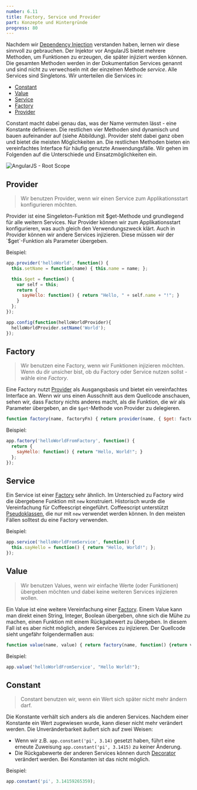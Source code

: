 ```yaml
---
number: 6.11
title: Factory, Service und Provider
part: Konzepte und Hintergründe
progress: 80
---
```


Nachdem wir [Dependency Injection](#dependency-injection) verstanden haben, lernen wir diese sinnvoll zu gebrauchen. Der Injektor vor AngularJS bietet mehrere Methoden, um Funktionen zu erzeugen, die später injiziert werden können. Die gesamten Methoden werden in der Dokumentation Services genannt und sind nicht zu verwechseln mit der einzelnen Methode *service*. Alle Services sind Singletons. Wir unterteilen die Services in:

* [Constant](#constant)
* [Value](#value)
* [Service](#service)
* [Factory](#factory)
* [Provider](#provider)

Constant macht dabei genau das, was der Name vermuten lässt - eine Konstante definieren. Die restlichen vier Methoden sind dynamisch und bauen aufeinander auf (siehe Abbildung). Provider steht dabei ganz oben und bietet die meisten Möglichkeiten an. Die restlichen Methoden bieten ein vereinfachtes Interface für häufig genutzte Anwendungsfälle. Wir gehen im Folgenden auf die Unterschiede und Einsatzmöglichkeiten ein.

![AngularJS - Root Scope](../images/figures/services.png)

## Provider

> Wir benutzen Provider, wenn wir einen Service zum Applikationsstart konfigurieren möchten.

Provider ist eine Singeleton-Funktion mit $get-Methode und grundlegend für alle weitern Services. Nur Provider können wir zum Applikationsstart konfigurieren, was auch gleich den Verwendungszweck klärt. Auch in Provider können wir andere Services injizieren. Diese müssen wir der `$get`-Funktion als Parameter übergeben.

Beispiel:

```javascript
app.provider('helloWorld', function() {
  this.setName = function(name) { this.name = name; };

  this.$get = function() {
    var self = this;
    return {
      sayHello: function() { return "Hello, " + self.name + "!"; }
    }
  };
});

app.config(function(helloWorldProvider){
  helloWorldProvider.setName('World');
});
```


## Factory

> Wir benutzen eine Factory, wenn wir Funktionen injizieren möchten. Wenn du dir unsicher bist, ob du Factory oder Service nutzen sollst - wähle eine *Factory*.

Eine Factory nutzt [Provider](#provider) als Ausgangsbasis und bietet ein vereinfachtes Interface an. Wenn wir uns einen Ausschnitt aus dem Quellcode anschauen, sehen wir, dass Factory nichts anderes macht, als die Funktion, die wir als Parameter übergeben, an die  `$get`-Methode von Provider zu delegieren.

```javascript
function factory(name, factoryFn) { return provider(name, { $get: factoryFn }); }
```

Beispiel:

```javascript
app.factory('helloWorldFromFactory', function() {
  return {
    sayHello: function() { return "Hello, World!"; }
  };
});
```


## Service

Ein Service ist einer [Factory](#factory) sehr ähnlich. Im Unterschied zu Factory wird die übergebene Funktion mit `new` konstruiert. Historisch wurde die Vereinfachung für Coffeescript eingeführt. Coffeescript unterstützt [Pseudoklassen](http://coffeescript.org/#classes), die nur mit `new` verwendet werden können. In den meisten Fällen solltest du eine Factory verwenden.

Beispiel:

```javascript
app.service('helloWorldFromService', function() {
  this.sayHello = function() { return "Hello, World!"; };
});
```


## Value

> Wir benutzen Values, wenn wir einfache Werte (oder Funktionen) übergeben möchten und dabei keine weiteren Services injizieren wollen.

Ein Value ist eine weitere Vereinfachung einer [Factory](#factory). Einem Value kann man direkt einen String, Integer, Boolean übergeben, ohne sich die Mühe zu machen, einen Funktion mit einem Rückgabewert zu übergeben. In diesem Fall ist es aber nicht möglich, andere Services zu injizieren. Der Quellcode sieht ungefähr folgendermaßen aus:

```javascript
function value(name, value) { return factory(name, function() {return value;}); }
```

Beispiel:

```javascript
app.value('helloWorldFromService', "Hello World!");
```


## Constant

> Constant benutzen wir, wenn ein Wert sich später nicht mehr ändern darf.

Die Konstante verhält sich anders als die anderen Services. Nachdem einer Konstante ein Wert zugewiesen wurde, kann dieser nicht mehr verändert werden. Die Unveränderbarkeit äußert sich auf zwei Weisen:

* Wenn wir z.B. `app.constant('pi', 3.14)` gesetzt haben, führt eine erneute Zuweisung `app.constant('pi', 3.1415)` zu keiner Änderung.
* Die Rückgabewerte der anderen Services können durch [Decorator](#decorator) verändert werden. Bei Konstanten ist das nicht möglich.

Beispiel:

```javascript
app.constant('pi', 3.14159265359);
```



